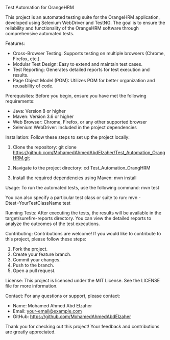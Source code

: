 Test Automation for OrangeHRM

This project is an automated testing suite for the OrangeHRM application, developed using Selenium WebDriver and TestNG. The goal is to ensure the reliability and functionality of the OrangeHRM software through comprehensive automated tests.

Features:
- Cross-Browser Testing: Supports testing on multiple browsers (Chrome, Firefox, etc.).
- Modular Test Design: Easy to extend and maintain test cases.
- Test Reporting: Generates detailed reports for test execution and results.
- Page Object Model (POM): Utilizes POM for better organization and reusability of code.

Prerequisites:
Before you begin, ensure you have met the following requirements:
- Java: Version 8 or higher
- Maven: Version 3.6 or higher
- Web Browser: Chrome, Firefox, or any other supported browser
- Selenium WebDriver: Included in the project dependencies

Installation:
Follow these steps to set up the project locally:
1. Clone the repository:
   git clone https://github.com/MohamedAhmedAbdElzaher/Test_Automation_OrangHRM.git

2. Navigate to the project directory:
   cd Test_Automation_OrangHRM

3. Install the required dependencies using Maven:
   mvn install

Usage:
To run the automated tests, use the following command:
mvn test

You can also specify a particular test class or suite to run:
mvn -Dtest=YourTestClassName test

Running Tests:
After executing the tests, the results will be available in the target/surefire-reports directory. You can view the detailed reports to analyze the outcomes of the test executions.

Contributing:
Contributions are welcome! If you would like to contribute to this project, please follow these steps:
1. Fork the project.
2. Create your feature branch.
3. Commit your changes.
4. Push to the branch.
5. Open a pull request.

License:
This project is licensed under the MIT License. See the LICENSE file for more information.

Contact:
For any questions or support, please contact:
- Name: Mohamed Ahmed Abd Elzaher
- Email: your-email@example.com
- GitHub: https://github.com/MohamedAhmedAbdElzaher

Thank you for checking out this project! Your feedback and contributions are greatly appreciated.
